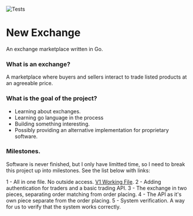 
![Tests](https://github.com/dwainm/new_exchange/actions/workflows/go.yml/badge.svg)

# New Exchange
An exchange marketplace written in Go.

### What is an exchange?
A marketplace where buyers and sellers interact to trade listed products at an agreeable price.

### What is the goal of the project?
- Learning about exchanges.
- Learning go language in the process
- Building something interesting.
- Possibly providing an alternative implementation for proprietary software.

### Milestones.
Software is never finished, but I only have limitted time, so I need to break this project up into milestones. See the list below with links:

1 - All in one file. No outside access. [V1 Working File](docs/milestone_1.md).
2 - Adding authentication for traders and a basic trading API.
3 - The exchange in two pieces, separating order matching from order placing.
4 - The API as it's own piece separate from the order placing.
5 - System verification. A way for us to verify that the system works correctly.

